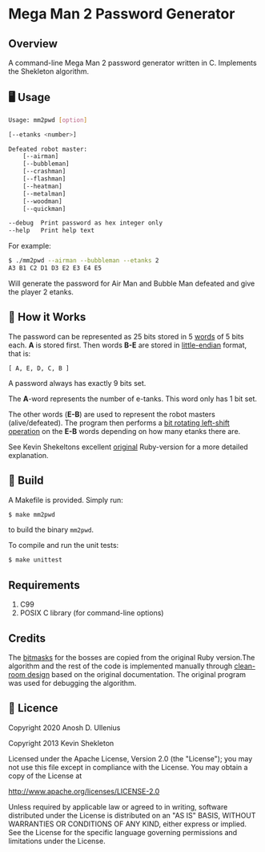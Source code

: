 # Mega Man 2 Password Generator #

## Overview

A command-line Mega Man 2 password generator written in C. Implements the Shekleton algorithm.

## :desktop_computer: Usage
```sh
Usage: mm2pwd [option]

[--etanks <number>]

Defeated robot master:
	[--airman]
	[--bubbleman]
	[--crashman]
	[--flashman]
	[--heatman]
	[--metalman]
	[--woodman]
	[--quickman]

--debug	 Print password as hex integer only
--help	 Print help text
```

For example:

```sh
$ ./mm2pwd --airman --bubbleman --etanks 2
A3 B1 C2 D1 D3 E2 E3 E4 E5
```

Will generate the password for Air Man and Bubble Man defeated and give the player 2 etanks.

## :wrench: How it Works

The password can be represented as 25 bits stored in 5 [words](https://en.wikipedia.org/wiki/Word_(computer_architecture)#Word_size_choice) of 5 bits each. **A** is stored first. Then words **B-E** are stored in [little-endian](https://en.wikipedia.org/wiki/Endianness) format, that is:

    [ A, E, D, C, B ]

A password always has exactly 9 bits set.

The **A**-word represents the number of e-tanks. This word only has 1 bit set.

The other words (**E-B**) are used to represent the robot masters (alive/defeated).
The program then performs a [bit rotating left-shift
operation](https://en.wikipedia.org/wiki/Circular_shift) on the **E-B** words depending on how many etanks there are.

See Kevin Shekeltons excellent [original](https://github.com/kpshek/mm2pwd) Ruby-version for a more detailed explanation.

## :floppy_disk: Build
A Makefile is provided. Simply run:
```sh
$ make mm2pwd
```
to build the binary `mm2pwd`.

To compile and run the unit tests:

```sh
$ make unittest
```

## Requirements
1. C99
2. POSIX C library (for command-line options)

## Credits
The [bitmasks](https://en.wikipedia.org/wiki/Mask_(computing)) for the bosses
are copied from the original Ruby version.The algorithm and the rest of the 
code is implemented manually through 
[clean-room design](https://en.wikipedia.org/wiki/Clean_room_design)
based on the original documentation. The original program was used for 
debugging the algorithm.

## :scroll: Licence
Copyright 2020 Anosh D. Ullenius

Copyright 2013 Kevin Shekleton

Licensed under the Apache License, Version 2.0 (the "License"); you may not use
this file except in compliance with the License. You may obtain a copy of the
License at

http://www.apache.org/licenses/LICENSE-2.0

Unless required by applicable law or agreed to in writing, software distributed
under the License is distributed on an "AS IS" BASIS, WITHOUT WARRANTIES OR
CONDITIONS OF ANY KIND, either express or implied. See the License for the
specific language governing permissions and limitations under the License.
